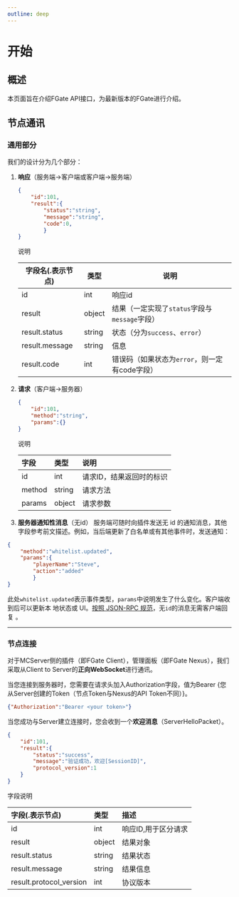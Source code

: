 ```yaml
---
outline: deep
---
```


# 开始

## 概述

本页面旨在介绍FGate API接口，为最新版本的FGate进行介绍。

## 节点通讯

### 通用部分

我们的设计分为几个部分：

1. **响应**（服务端->客户端或客户端->服务端）

    ```json
    {
        "id":101, 
        "result":{
            "status":"string",
            "message":"string",
            "code":0,
            }
    }
    ```

    说明

    | 字段名(.表示节点) | 类型 | 说明 |
    | ------ | ---- | ---- |
    | id | int | 响应id |
    | result | object | 结果（一定实现了`status`字段与`message`字段） |
    | result.status | string | 状态（分为`success`、`error`） |
    | result.message | string | 信息 |
    | result.code | int | 错误码（如果状态为`error`，则一定有code字段） |

2. **请求**（客户端->服务器）

    ```json
    {
        "id":101, 
        "method":"string", 
        "params":{}
    }
    ```

    说明

    | 字段 | 类型 | 说明 |
    |:----|:----|:----|
    | id | int | 请求ID，结果返回时的标识 |
    | method | string | 请求方法 |
    | params | object | 请求参数 |

3. **服务器通知性消息**（无id）
服务端可随时向插件发送无 id 的通知消息，其他字段参考前文描述。例如，当后端更新了白名单或有其他事件时，发送通知：

```json
{
    "method":"whitelist.updated", 
    "params":{
        "playerName":"Steve",
        "action":"added"
        }
}
```

此处`whitelist.updated`表示事件类型，`params`中说明发生了什么变化。客户端收到后可以更新本
地状态或 UI。[按照 JSON-RPC 规范](https://www.jsonrpc.org/specification)，无`id`的消息无需客户端回复 。

---

### 节点连接

对于MCServer侧的插件（即FGate Client），管理面板（即FGate Nexus），我们采取从Client to Server的**正向WebSocket**进行通讯。

当您连接到服务器时，您需要在请求头加入Authorization字段，值为Bearer {您从Server创建的Token（节点Token与Nexus的API Token不同）}。

```json
{"Authorization":"Bearer <your token>"}
```

当您成功与Server建立连接时，您会收到一个**欢迎消息**（ServerHelloPacket）。

```json
{
    "id":101, 
    "result":{
        "status":"success",
        "message":"验证成功，欢迎[SessionID]",
        "protocol_version":1 
    }  
}
```

字段说明

|字段(.表示节点)|类型|描述|
|:---|:---|:---|
|id|int|响应ID,用于区分请求|
|result|object|结果对象|
|result.status|string|结果状态|
|result.message|string|结果信息|
|result.protocol_version|int|协议版本|

